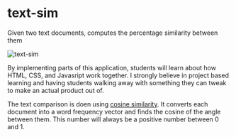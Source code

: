 # text-sim
Given two text documents, computes the percentage similarity between them

![text-sim](http://i.imgur.com/j2nO8GT.png)

By implementing parts of this application, students will learn about how HTML, CSS, and Javasript work together. I strongly believe in project based learning and having students walking away with something they can tweak to make an actual product out of.

The text comparison is doen using [cosine similarity](https://en.wikipedia.org/wiki/Cosine_similarity). It converts each document into a word frequency vector and finds the cosine of the angle between them. This number will always be a positive number between 0 and 1.
